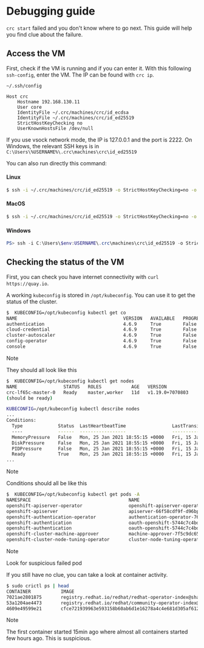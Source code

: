 Debugging guide
===============


`crc start` failed and you don't know where to go next. This guide will help you find clue about the failure.

## Access the VM

First, check if the VM is running and if you can enter it.
With this following `ssh-config`, enter the VM. The IP can be found with `crc ip`.

`~/.ssh/config`
```ssh-config
Host crc
    Hostname 192.168.130.11
    User core
    IdentityFile ~/.crc/machines/crc/id_ecdsa
    IdentityFile ~/.crc/machines/crc/id_ed25519
    StrictHostKeyChecking no
    UserKnownHostsFile /dev/null

```

If you use vsock network mode, the IP is 127.0.0.1 and the port is 2222. 
On Windows, the relevant SSH keys is in `C:\Users\%USERNAME%\.crc\machines\crc\id_ed25519`

You can also run directly this command:

#### Linux
```bash
$ ssh -i ~/.crc/machines/crc/id_ed25519 -o StrictHostKeyChecking=no -o UserKnownHostsFile=/dev/null core@192.168.130.11
```

#### MacOS
```bash
$ ssh -i ~/.crc/machines/crc/id_ed25519 -o StrictHostKeyChecking=no -o UserKnownHostsFile=/dev/null -p 2222 core@127.0.0.1
```

#### Windows
```powershell
PS> ssh -i C:\Users\$env:USERNAME\.crc\machines\crc\id_ed25519 -o StrictHostKeyChecking=no -o UserKnownHostsFile=/dev/null -p 2222 core@127.0.0.1
```

## Checking the status of the VM

First, you can check you have internet connectivity with `curl https://quay.io`. 

A working `kubeconfig` is stored in `/opt/kubeconfig`. You can use it to get the status of the cluster.

```bash
$  KUBECONFIG=/opt/kubeconfig kubectl get co
NAME                                       VERSION   AVAILABLE   PROGRESSING   DEGRADED   SINCE
authentication                             4.6.9     True        False         False      8h
cloud-credential                           4.6.9     True        False         False      11d
cluster-autoscaler                         4.6.9     True        False         False      11d
config-operator                            4.6.9     True        False         False      11d
console                                    4.6.9     True        False         False      11d
```

> [!NOTE]
> They should all look like this

```bash
$  KUBECONFIG=/opt/kubeconfig kubectl get nodes
NAME                 STATUS   ROLES           AGE   VERSION
crc-lf65c-master-0   Ready    master,worker   11d   v1.19.0+7070803
(should be ready)

KUBECONFIG=/opt/kubeconfig kubectl describe nodes
...
Conditions:
  Type             Status  LastHeartbeatTime                 LastTransitionTime                Reason                       Message
  ----             ------  -----------------                 ------------------                ------                       -------
  MemoryPressure   False   Mon, 25 Jan 2021 18:55:15 +0000   Fri, 15 Jan 2021 02:46:01 +0000   KubeletHasSufficientMemory   kubelet has sufficient memory available
  DiskPressure     False   Mon, 25 Jan 2021 18:55:15 +0000   Fri, 15 Jan 2021 02:46:01 +0000   KubeletHasNoDiskPressure     kubelet has no disk pressure
  PIDPressure      False   Mon, 25 Jan 2021 18:55:15 +0000   Fri, 15 Jan 2021 02:46:01 +0000   KubeletHasSufficientPID      kubelet has sufficient PID available
  Ready            True    Mon, 25 Jan 2021 18:55:15 +0000   Fri, 15 Jan 2021 02:46:11 +0000   KubeletReady                 kubelet is posting ready status
...
```

> [!NOTE]
> Conditions should all be like this

```bash
$  KUBECONFIG=/opt/kubeconfig kubectl get pods -A
NAMESPACE                                    NAME                                                     READY   STATUS      RESTARTS   AGE
openshift-apiserver-operator                 openshift-apiserver-operator-5677877bdf-8g6bm            1/1     Running     0          11d
openshift-apiserver                          apiserver-66f58cdf9f-d96bp                               2/2     Running     0          10d
openshift-authentication-operator            authentication-operator-76548bccd7-dq9g5                 1/1     Running     0          11d
openshift-authentication                     oauth-openshift-5744c7c4bd-mnz8g                         1/1     Running     0          10d
openshift-authentication                     oauth-openshift-5744c7c4bd-vnwms                         1/1     Running     0          10d
openshift-cluster-machine-approver           machine-approver-7f5c9dc658-rfr8k                        2/2     Running     0          11d
openshift-cluster-node-tuning-operator       cluster-node-tuning-operator-76bf4c756-6llzh             1/1     Running     0          11d
```

> [!NOTE]
> Look for suspicious failed pod
 
If you still have no clue, you can take a look at container activity. 

```bash
$ sudo crictl ps | head
CONTAINER           IMAGE                                                                                                                                           CREATED             STATE               NAME                                          ATTEMPT             POD ID
7021ae2801875       registry.redhat.io/redhat/redhat-operator-index@sha256:6519ef7cef0601786e6956372abba556da20570ba03f43866dd1b7582043b061                         15 minutes ago      Running             registry-server                               0                   cfcfe4356e368
53a1204ae4473       registry.redhat.io/redhat/community-operator-index@sha256:2bae3ba4b7acebf810770cbb7444d14b6b90226a0f53dfd453ca1509ea6aa5e0                      3 hours ago         Running             registry-server                               0                   175e5557785eb
4609e49599e21       cfce721939963e593158b60ab6d1e16278a4c4e681d305af6124e978be6a3687                                                                                8 hours ago         Running             controller                                    1                   8d05bd4f82250
```

> [!NOTE]
> The first container started 15min ago where almost all containers started few hours ago. This is suspicious.